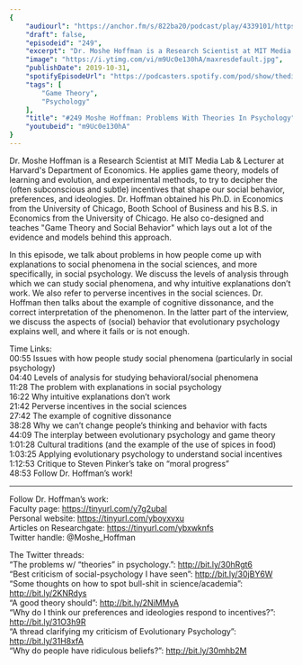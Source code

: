 ```yaml
---
{
	"audiourl": "https://anchor.fm/s/822ba20/podcast/play/4339101/https%3A%2F%2Fd3ctxlq1ktw2nl.cloudfront.net%2Fproduction%2F2019-7-23%2F21595481-44100-2-f3b8e5f41e311.m4a",
	"draft": false,
	"episodeid": "249",
	"excerpt": "Dr. Moshe Hoffman is a Research Scientist at MIT Media Lab & Lecturer at Harvard's Department of Economics. He applies game theory, models of learning and evolution, and experimental methods, to try to decipher the (often subconscious and subtle) incentives that shape our social behavior, preferences, and ideologies. Dr. Hoffman obtained his Ph.D. in Economics from the University of Chicago, Booth School of Business and his B.S. in Economics from the University of Chicago. He also co-designed and teaches \"Game Theory and Social Behavior\" which lays out a lot of the evidence and models behind this approach.",
	"image": "https://i.ytimg.com/vi/m9Uc0e130hA/maxresdefault.jpg",
	"publishDate": 2019-10-31,
	"spotifyEpisodeUrl": "https://podcasters.spotify.com/pod/show/thedissenter/episodes/249-Moshe-Hoffman-Problems-With-Theories-In-Psychology-e52tut",
	"tags": [
		"Game Theory",
		"Psychology"
	],
	"title": "#249 Moshe Hoffman: Problems With Theories In Psychology",
	"youtubeid": "m9Uc0e130hA"
}
---
```

Dr. Moshe Hoffman is a Research Scientist at MIT Media Lab & Lecturer at Harvard's Department of Economics. He applies game theory, models of learning and evolution, and experimental methods, to try to decipher the (often subconscious and subtle) incentives that shape our social behavior, preferences, and ideologies. Dr. Hoffman obtained his Ph.D. in Economics from the University of Chicago, Booth School of Business and his B.S. in Economics from the University of Chicago. He also co-designed and teaches "Game Theory and Social Behavior" which lays out a lot of the evidence and models behind this approach.

In this episode, we talk about problems in how people come up with explanations to social phenomena in the social sciences, and more specifically, in social psychology. We discuss the levels of analysis through which we can study social phenomena, and why intuitive explanations don’t work. We also refer to perverse incentives in the social sciences. Dr. Hoffman then talks about the example of cognitive dissonance, and the correct interpretation of the phenomenon. In the latter part of the interview, we discuss the aspects of (social) behavior that evolutionary psychology explains well, and where it fails or is not enough.

Time Links:  
<time>00:55</time> Issues with how people study social phenomena (particularly in social psychology)  
<time>04:40</time> Levels of analysis for studying behavioral/social phenomena  
<time>11:28</time> The problem with explanations in social psychology  
<time>16:22</time> Why intuitive explanations don’t work  
<time>21:42</time> Perverse incentives in the social sciences  
<time>27:42</time> The example of cognitive dissonance  
<time>38:28</time> Why we can’t change people’s thinking and behavior with facts  
<time>44:09</time> The interplay between evolutionary psychology and game theory  
<time>1:01:28</time> Cultural traditions (and the example of the use of spices in food)  
<time>1:03:25</time> Applying evolutionary psychology to understand social incentives  
<time>1:12:53</time> Critique to Steven Pinker’s take on “moral progress”  
<time>48:53</time> Follow Dr. Hoffman’s work!

---

Follow Dr. Hoffman’s work:  
Faculty page: https://tinyurl.com/y7g2ubal  
Personal website: https://tinyurl.com/yboyxvxu  
Articles on Researchgate: https://tinyurl.com/ybxwknfs  
Twitter handle: @Moshe_Hoffman

The Twitter threads:  
“The problems w/ “theories” in psychology.”: http://bit.ly/30hRgt6  
“Best criticism of social-psychology I have seen”: http://bit.ly/30jBY6W  
“Some thoughts on how to spot bull-shit in science/academia”: http://bit.ly/2KNRdys  
“A good theory should”: http://bit.ly/2NiMMyA  
“Why do I think our preferences and ideologies respond to incentives?”: http://bit.ly/31O3h9R  
“A thread clarifying my criticism of Evolutionary Psychology”: http://bit.ly/31H8xfA  
“Why do people have ridiculous beliefs?”: http://bit.ly/30mhb2M
